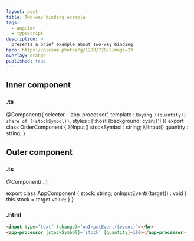 ```yaml
---
layout: post
title: Two-way binding example
tags:
  - angular
  - typescript
description: >
  presents a brief example about Two-way binding
hero: https://picsum.photos/g/1280/720/?image=23
overlay: orange
published: true
---
```


## Inner component

### **.ts**


@Component({
    selector : ‘app-processor’,
    template : `
        Buying ((quantity)) share of ((stockSymbol))
    `,
    styles : [‘:host {background: cyan;}']
})
export class OrderComponent {
    @Input() stockSymbol : string;
    @Input() quantity : string;
}


## Outer component

### **.ts**


@Component(…)

export class AppComponent {
    stock: string;
    onInputEvent({target}) : void {
        this.stock = target.value;
    }
}


### **.html**

```html
<input type=‘text’ (change)=‘onInputEvent($event)’></br>
<app-processor [stockSymbol]=’stock’ [quantity]=100></app-processor>
```
